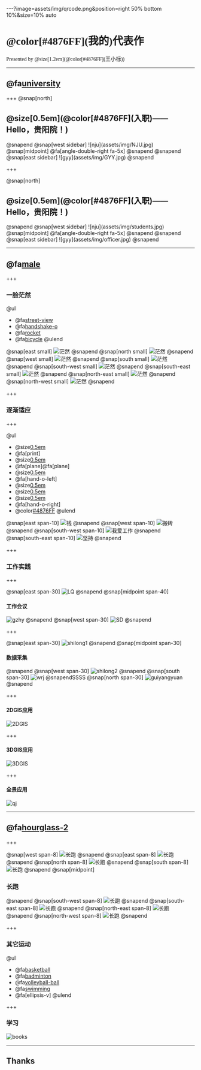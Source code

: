 ---?image=assets/img/qrcode.png&position=right 50% bottom 10%&size=10% auto
<h1 style="font-family:'Microsoft YaHei';">@color[#4876FF](我的)代表作</h1> 
<p style="font-family:'Microsoft YaHei';">Presented by @size[1.2em](@color[#4876FF](王小标))</p>

---
## @fa[university](入职)
+++
@snap[north]
<h2>@size[0.5em](@color[#4876FF](入职)——Hello，贵阳院！)</h2>
@snapend
@snap[west sidebar]
![nju](assets/img/NJU.jpg)
@snap[midpoint]
@fa[angle-double-right fa-5x]
@snapend
@snapend
@snap[east sidebar]
![gyy](assets/img/GYY.jpg)
@snapend

+++

@snap[north]
<h2>@size[0.5em](@color[#4876FF](入职)——Hello，贵阳院！)</h2>
@snapend
@snap[west sidebar]
![nju](assets/img/students.jpg)
@snap[midpoint]
@fa[angle-double-right fa-5x]
@snapend
@snapend
@snap[east sidebar]
![gyy](assets/img/officer.jpg)
@snapend

---

## @fa[male](工作)

+++

### 一脸茫然
@ul
- @fa[street-view](新环境)
- @fa[handshake-o](**新人际关系**)
- @fa[rocket](新技术)
- @fa[bicycle](新领域)
@ulend

@snap[east small]
![茫然](assets/img/2.jpg)
@snapend
@snap[north small]
![茫然](assets/img/4.jpg)
@snapend
@snap[west small]
![茫然](assets/img/6.jpg)
@snapend
@snap[south small]
![茫然](assets/img/8.jpg)
@snapend
@snap[south-west small]
![茫然](assets/img/7.jpg)
@snapend
@snap[south-east small]
![茫然](assets/img/1.jpg)
@snapend
@snap[north-east small]
![茫然](assets/img/3.jpg)
@snapend
@snap[north-west small]
![茫然](assets/img/5.jpg)
@snapend

+++

### 逐渐适应

+++

@ul
- @size[0.5em](把项目资料打印装订好。)
- @fa[print]
- @size[0.5em](跟四个飞手一起去飞一下飞机。)
- @fa[plane]@fa[plane]
- @size[0.5em](日常简单的生产任务还是比较容易适应的。)
- @fa[hand-o-left]
- @size[0.5em](现在你对生产任务有一定了解啦。)
- @size[0.5em](那么,你和黄瑞负责一下观山湖区三调监理项目。)
- @size[0.5em](那么,你负责一下松桃“两区”划定项目。)
- @fa[hand-o-right]
- @color[#4876FF](好吧，其实，我也不知道怎么适应的)
@ulend

@snap[east span-10]
![钱](assets/img/money.jpg)
@snapend
@snap[west span-10]
![搬砖](assets/img/work.jpg)
@snapend
@snap[south-west span-10]
![我爱工作](assets/img/lovework.jpg)
@snapend
@snap[south-east span-10]
![坚持](assets/img/insist.jpg)
@snapend

+++

### 工作实践

+++

@snap[east span-30]
![LQ](assets/img/LQ.jpg)
@snapend
@snap[midpoint span-40]
#### 工作会议
![gzhy](assets/img/gzhy.jpg)
@snapend
@snap[west span-30]
![SD](assets/img/SD.jpg)
@snapend

+++

@snap[east span-30]
![shilong1](assets/img/shilong1.jpg)
@snapend
@snap[midpoint span-30]
#### 数据采集
@snapend
@snap[west span-30]
![shilong2](assets/img/shilong2.jpg)
@snapend
@snap[south span-30]
![wrj](assets/img/wrj.jpg)
@snapendSSSS
@snap[north span-30]
![guiyangyuan](assets/img/guiyangyuan.jpg)
@snapend

+++

#### 2DGIS应用
![2DGIS](assets/img/2DGIS.jpg)

+++ 

#### 3DGIS应用
![3DGIS](assets/img/3DGIS.jpg)

+++ 

#### 全景应用
![qj](assets/img/qj.jpg)

---

## @fa[hourglass-2](生活)

+++

@snap[west span-8]
![长跑](assets/img/w.jpg)
@snapend
@snap[east span-8]
![长跑](assets/img/e.jpg)
@snapend
@snap[north span-8]
![长跑](assets/img/n.jpg)
@snapend
@snap[south span-8]
![长跑](assets/img/s.jpg)
@snapend
@snap[midpoint]
### 长跑
@snapend
@snap[south-west span-8]
![长跑](assets/img/sw.jpg)
@snapend
@snap[south-east span-8]
![长跑](assets/img/se.jpg)
@snapend
@snap[north-east span-8]
![长跑](assets/img/ne.jpg)
@snapend
@snap[north-west span-8]
![长跑](assets/img/nw.jpg)
@snapend

+++

### 其它运动

@ul
- @fa[basketball](篮球)<br>
- @fa[badminton](羽毛球)
- @fa[volleyball-ball](气排球)
- @fa[swimming](游泳)
- @fa[ellipsis-v]
@ulend

+++
### 学习

![books](assets/images/books.png)

---

## Thanks